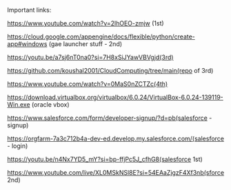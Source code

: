 Important links:

https://www.youtube.com/watch?v=2lhOEO-zmjw (1st)

https://cloud.google.com/appengine/docs/flexible/python/create-app#windows (gae launcher stuff - 2nd)

https://youtu.be/a7sj6nT0na0?si=7H8xSiJYawVBVgjd(3rd)

https://github.com/koushal2001/CloudComputing/tree/main(repo of 3rd)

https://www.youtube.com/watch?v=0MaS0nZCTZc(4th)

https://download.virtualbox.org/virtualbox/6.0.24/VirtualBox-6.0.24-139119-Win.exe (oracle vbox)

https://www.salesforce.com/form/developer-signup/?d=pb(salesforce - signup)

https://orgfarm-7a3c712b4a-dev-ed.develop.my.salesforce.com/(salesforce - login)

https://youtu.be/n4Nx7YD5_mY?si=bp-ffjPc5J_cfhG8(salesforce 1st)

https://www.youtube.com/live/XL0MSkNSl8E?si=54EAaZjgzF4Xf3nb(sforce 2nd)
